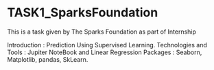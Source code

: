 # TASK1_SparksFoundation


This is a task given by The Sparks Foundation as part of Internship

Introduction : Prediction Using Supervised Learning.
Technologies and Tools : Jupiter NoteBook and Linear Regression
Packages : Seaborn, Matplotlib, pandas, SkLearn. 
